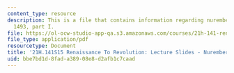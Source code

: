 ```yaml
---
content_type: resource
description: This is a file that contains information regarding nuremberg chronicle,
  1493, part I.
file: https://ol-ocw-studio-app-qa.s3.amazonaws.com/courses/21h-141-renaissance-to-revolution-europe-1300-1800-spring-2015/bbe7bd1d8fada38908e8d2afb1c7caad_MIT21H_141S15_NurembergI.pdf
file_type: application/pdf
resourcetype: Document
title: '21H.141S15 Renaissance To Revolution: Lecture Slides - Nuremberg Chronicle'
uid: bbe7bd1d-8fad-a389-08e8-d2afb1c7caad
---
```

